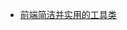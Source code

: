 * [前端简洁并实用的工具类](https://segmentfault.com/a/1190000013438501?utm_source=weekly&utm_medium=email&utm_campaign=email_weekly)



